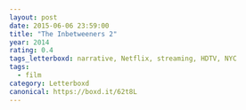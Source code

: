 ```yaml
---
layout: post 
date: 2015-06-06 23:59:00
title: "The Inbetweeners 2"
year: 2014
rating: 0.4
tags_letterboxd: narrative, Netflix, streaming, HDTV, NYC
tags:
  - film
category: Letterboxd
canonical: https://boxd.it/62t8L
---
```

